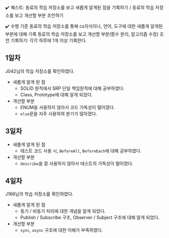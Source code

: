✔️ 퀘스트: 동료의 학습 저장소를 보고 새롭게 알게된 점을 기록하기 / 동료의 학습 저장소를 보고 개선할 부분 조언하기

✔️ 수행 기준
동료의 학습 저장소를 통해 cs지식이나, 언어, 도구에 대한 새롭게 알게된 부분에 대해 기록
동료의 학습 저장소를 보고 개선할 부분(함수 분리, 알고리즘 수정) 조언
기록하기: 각각 하루에 1개 이상 기록한다.

## 1일차
J042님의 학습 저장소를 확인하였다.
- 새롭게 알게 된 점
    - SOLID 원칙에서 SRP 단일 책임원칙에 대해 공부하였다.
    - Class, Prototype에 대해 알게 되었다.
- 개선할 부분
    - ENUM을 사용하지 않아서 코드 가독성이 떨어졌다.
    - `else`문을 자주 사용하여 분기가 많아졌다.

## 3일차
- 새롭게 알게 된 점
    - 테스트 코드 사용 시, `BeforeAll`, `BeforeEach`에 대해 공부하였다.
- 개선할 부분
    - `describe`을 잘 사용하지 않아서 테스트의 가독성이 떨어졌다.


## 4일차
J166님의 학습 저장소를 확인하였다.
- 새롭게 알게 된 점
    - 동기 / 비동기 처리에 대한 개념을 알게 되었다.
    - Publish / Subscribe 구조, Observer / Subject 구조에 대해 알게 되었다.
- 개선할 부분
    - `sync`, `async` 구조에 대한 이해가 부족하였다.